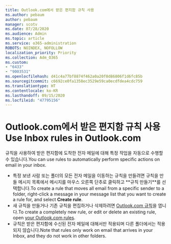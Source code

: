 ```yaml
---
title: Outlook.com에서 받은 편지함 규칙 사용
ms.author: pebaum
author: pebaum
manager: scotv
ms.date: 07/28/2020
ms.audience: Admin
ms.topic: article
ms.service: o365-administration
ROBOTS: NOINDEX, NOFOLLOW
localization_priority: Priority
ms.collection: Adm_O365
ms.custom:
- "6433"
- "9003531"
ms.openlocfilehash: d41c4a77bf8874f462a0a20f0d86806f1d6fc85b
ms.sourcegitcommit: c6692ce0fa1358ec3529e59ca0ecdfdea4cdc759
ms.translationtype: HT
ms.contentlocale: ko-KR
ms.lasthandoff: 09/15/2020
ms.locfileid: "47795156"
---
```

# <a name="use-inbox-rules-in-outlookcom"></a><span data-ttu-id="954b6-102">Outlook.com에서 받은 편지함 규칙 사용</span><span class="sxs-lookup"><span data-stu-id="954b6-102">Use Inbox rules in Outlook.com</span></span>

<span data-ttu-id="954b6-103">규칙을 사용하여 받은 편지함에 도착한 전자 메일에 대해 특정 작업을 자동으로 수행할 수 있습니다.</span><span class="sxs-lookup"><span data-stu-id="954b6-103">You can use rules to automatically perform specific actions on email in your inbox.</span></span>

- <span data-ttu-id="954b6-104">특정 보낸 사람 또는 폴더의 모든 전자 메일을 이동하는 규칙을 만들려면 규칙을 만들 메시지 목록에서 메시지를 마우스 오른쪽 단추로 클릭하고 **규칙 만들기​​**를 선택합니다.</span><span class="sxs-lookup"><span data-stu-id="954b6-104">To create a rule that moves all email from a specific sender to a folder, right-click a message in your message list that you want to create a rule for, and select  **Create rule**.</span></span>
- <span data-ttu-id="954b6-105">새 규칙을 만들거나 기존 규칙을 편집하거나 삭제하려면 [Outlook.com 규칙](https://go.microsoft.com/fwlink/?linkid=2118142)을 엽니다.</span><span class="sxs-lookup"><span data-stu-id="954b6-105">To create a completely new rule, or edit or delete an existing rule, open [your Outlook.com rules](https://go.microsoft.com/fwlink/?linkid=2118142).</span></span>
- <span data-ttu-id="954b6-106">규칙은 받은 편지함에 수신된 전자 메일에 대해서만 적용되며 다른 폴더에서는 적용되지 않습니다.</span><span class="sxs-lookup"><span data-stu-id="954b6-106">Note that rules only work on email that arrives in your Inbox, and they do not work in other folders.</span></span>
